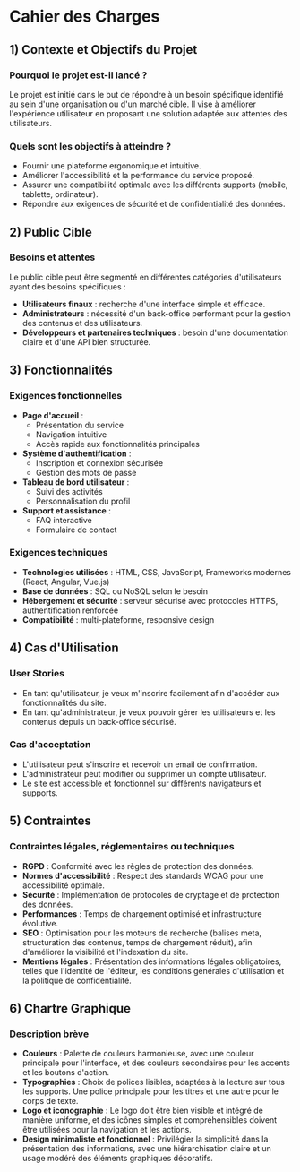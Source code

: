 # Cahier des Charges

## 1) Contexte et Objectifs du Projet

### Pourquoi le projet est-il lancé ?
Le projet est initié dans le but de répondre à un besoin spécifique identifié au sein d'une organisation ou d'un marché cible. Il vise à améliorer l'expérience utilisateur en proposant une solution adaptée aux attentes des utilisateurs.

### Quels sont les objectifs à atteindre ?
- Fournir une plateforme ergonomique et intuitive.
- Améliorer l'accessibilité et la performance du service proposé.
- Assurer une compatibilité optimale avec les différents supports (mobile, tablette, ordinateur).
- Répondre aux exigences de sécurité et de confidentialité des données.

## 2) Public Cible

### Besoins et attentes
Le public cible peut être segmenté en différentes catégories d'utilisateurs ayant des besoins spécifiques :
- **Utilisateurs finaux** : recherche d'une interface simple et efficace.
- **Administrateurs** : nécessité d'un back-office performant pour la gestion des contenus et des utilisateurs.
- **Développeurs et partenaires techniques** : besoin d'une documentation claire et d'une API bien structurée.

## 3) Fonctionnalités

### Exigences fonctionnelles
- **Page d'accueil** :
  - Présentation du service
  - Navigation intuitive
  - Accès rapide aux fonctionnalités principales
- **Système d'authentification** :
  - Inscription et connexion sécurisée
  - Gestion des mots de passe
- **Tableau de bord utilisateur** :
  - Suivi des activités
  - Personnalisation du profil
- **Support et assistance** :
  - FAQ interactive
  - Formulaire de contact
  
### Exigences techniques
- **Technologies utilisées** : HTML, CSS, JavaScript, Frameworks modernes (React, Angular, Vue.js)
- **Base de données** : SQL ou NoSQL selon le besoin
- **Hébergement et sécurité** : serveur sécurisé avec protocoles HTTPS, authentification renforcée
- **Compatibilité** : multi-plateforme, responsive design

## 4) Cas d'Utilisation

### User Stories
- En tant qu'utilisateur, je veux m'inscrire facilement afin d'accéder aux fonctionnalités du site.
- En tant qu'administrateur, je veux pouvoir gérer les utilisateurs et les contenus depuis un back-office sécurisé.

### Cas d'acceptation
- L'utilisateur peut s'inscrire et recevoir un email de confirmation.
- L'administrateur peut modifier ou supprimer un compte utilisateur.
- Le site est accessible et fonctionnel sur différents navigateurs et supports.

## 5) Contraintes

### Contraintes légales, réglementaires ou techniques
- **RGPD** : Conformité avec les règles de protection des données.
- **Normes d'accessibilité** : Respect des standards WCAG pour une accessibilité optimale.
- **Sécurité** : Implémentation de protocoles de cryptage et de protection des données.
- **Performances** : Temps de chargement optimisé et infrastructure évolutive.
- **SEO** : Optimisation pour les moteurs de recherche (balises meta, structuration des contenus, temps de chargement réduit), afin d'améliorer la visibilité et l'indexation du site.
- **Mentions légales** : Présentation des informations légales obligatoires, telles que l'identité de l'éditeur, les conditions générales d'utilisation et la politique de confidentialité.


## 6) Chartre Graphique 

### Description brève
- **Couleurs** : Palette de couleurs harmonieuse, avec une couleur principale pour l'interface, et des couleurs secondaires pour les accents et les boutons d'action.
- **Typographies** : Choix de polices lisibles, adaptées à la lecture sur tous les supports. Une police principale pour les titres et une autre pour le corps de texte.
- **Logo et iconographie** : Le logo doit être bien visible et intégré de manière uniforme, et des icônes simples et compréhensibles doivent être utilisées pour la navigation et les actions.
- **Design minimaliste et fonctionnel** : Privilégier la simplicité dans la présentation des informations, avec une hiérarchisation claire et un usage modéré des éléments graphiques décoratifs.